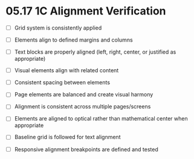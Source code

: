 # 05.17 1C Alignment Verification

- [ ] Grid system is consistently applied
- [ ] Elements align to defined margins and columns
- [ ] Text blocks are properly aligned (left, right, center, or justified as appropriate)
- [ ] Visual elements align with related content
- [ ] Consistent spacing between elements
- [ ] Page elements are balanced and create visual harmony
- [ ] Alignment is consistent across multiple pages/screens
- [ ] Elements are aligned to optical rather than mathematical center when appropriate
- [ ] Baseline grid is followed for text alignment
- [ ] Responsive alignment breakpoints are defined and tested

